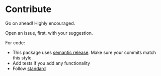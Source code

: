 # Contribute

Go on ahead! Highly encouraged.

Open an issue, first, with your suggestion.

For code:
- This package uses [semantic release](https://github.com/semantic-release/semantic-release). Make sure your commits match this style.
- Add tests if you add any functionality
- Follow [standard](https://github.com/standard/standard)
